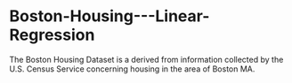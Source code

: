 # Boston-Housing---Linear-Regression
The Boston Housing Dataset is a derived from information collected by the U.S. Census Service concerning housing in the area of Boston MA.
